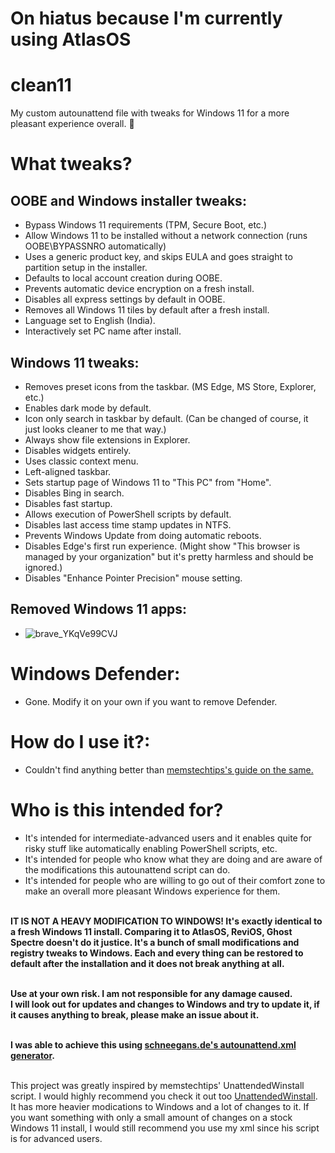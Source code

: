 # On hiatus because I'm currently using AtlasOS
# clean11
My custom autounattend file with tweaks for Windows 11 for a more pleasant experience overall. 🚀

# What tweaks?
## OOBE and Windows installer tweaks:
- Bypass Windows 11 requirements (TPM, Secure Boot, etc.)
- Allow Windows 11 to be installed without a network connection (runs OOBE\BYPASSNRO automatically)
- Uses a generic product key, and skips EULA and goes straight to partition setup in the installer.
- Defaults to local account creation during OOBE.
- Prevents automatic device encryption on a fresh install.
- Disables all express settings by default in OOBE.
- Removes all Windows 11 tiles by default after a fresh install.
- Language set to English (India).
- Interactively set PC name after install.

## Windows 11 tweaks:
- Removes preset icons from the taskbar. (MS Edge, MS Store, Explorer, etc.)
- Enables dark mode by default.
- Icon only search in taskbar by default. (Can be changed of course, it just looks cleaner to me that way.)
- Always show file extensions in Explorer.
- Disables widgets entirely.
- Uses classic context menu.
- Left-aligned taskbar.
- Sets startup page of Windows 11 to "This PC" from "Home".
- Disables Bing in search.
- Disables fast startup.
- Allows execution of PowerShell scripts by default.
- Disables last access time stamp updates in NTFS.
- Prevents Windows Update from doing automatic reboots.
- Disables Edge's first run experience. (Might show "This browser is managed by your organization" but it's pretty harmless and should be ignored.)
- Disables "Enhance Pointer Precision" mouse setting.

## Removed Windows 11 apps:
- ![brave_YKqVe99CVJ](https://github.com/user-attachments/assets/741f34c3-e07d-4aa9-97c5-57bc735516bc)


# Windows Defender:
- Gone. Modify it on your own if you want to remove Defender.

# How do I use it?:
- Couldn't find anything better than [memstechtips's guide on the same.](https://github.com/memstechtips/UnattendedWinstall?tab=readme-ov-file#old-methods)

# Who is this intended for?
- It's intended for intermediate-advanced users and it enables quite for risky stuff like automatically enabling PowerShell scripts, etc.
- It's intended for people who know what they are doing and are aware of the modifications this autounattend script can do.
- It's intended for people who are willing to go out of their comfort zone to make an overall more pleasant Windows experience for them.<br><br>

**IT IS NOT A HEAVY MODIFICATION TO WINDOWS! It's exactly identical to a fresh Windows 11 install. Comparing it to AtlasOS, ReviOS, Ghost Spectre doesn't do it justice. It's a bunch of small modifications and registry tweaks to Windows. Each and every thing can be restored to default after the installation and it does not break anything at all.** <br><br>

**Use at your own risk. I am not responsible for any damage caused.** <br>
**I will look out for updates and changes to Windows and try to update it, if it causes anything to break, please make an issue about it.** <br><br>

**I was able to achieve this using [schneegans.de's autounattend.xml generator](https://schneegans.de/windows/unattend-generator/).** <br><br>

This project was greatly inspired by memstechtips' UnattendedWinstall script. I would highly recommend you check it out too [UnattendedWinstall](https://github.com/memstechtips/UnattendedWinstall). It has more heavier modications to Windows and a lot of changes to it. If you want something with only a small amount of changes on a stock Windows 11 install, I would still recommend you use my xml since his script is for advanced users.
